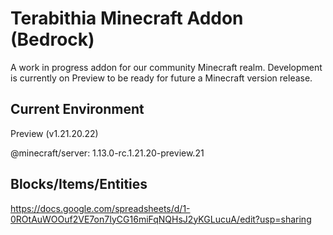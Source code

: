 
# Terabithia Minecraft Addon (Bedrock)

A work in progress addon for our community Minecraft realm. Development is currently on Preview to be ready for future a Minecraft version release.

## Current Environment
Preview (v1.21.20.22)

@minecraft/server: 1.13.0-rc.1.21.20-preview.21

## Blocks/Items/Entities
https://docs.google.com/spreadsheets/d/1-0ROtAuWOOuf2VE7on7IyCG16miFqNQHsJ2yKGLucuA/edit?usp=sharing
